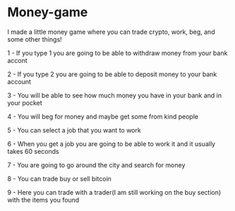 # Money-game
I made a little money game where you can trade crypto, work, beg, and some other things!


1 - If you type 1 you are going to be able to withdraw money from your bank accont

2 - If you type 2 you are going to be able to deposit money to your bank account

3 - You will be able to see how much money you have in your bank and in your pocket

4 - You will beg for money and maybe get some from kind people

5 - You can select a job that you want to work

6 - When you get a job you are going to be able to work it and it usually takes 60 seconds

7 - You are going to go around the city and search for money

8 - You can trade buy or sell bitcoin 

9 - Here you can trade with a trader(I am still working on the buy section) with the items you found
